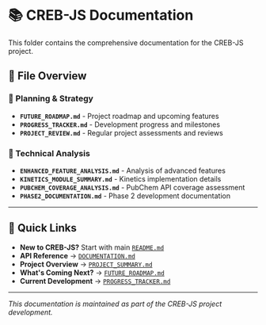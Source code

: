 # 📚 CREB-JS Documentation

This folder contains the comprehensive documentation for the CREB-JS project.

## 📁 **File Overview**

### **🎯 Planning & Strategy**
- **`FUTURE_ROADMAP.md`** - Project roadmap and upcoming features
- **`PROGRESS_TRACKER.md`** - Development progress and milestones
- **`PROJECT_REVIEW.md`** - Regular project assessments and reviews

### **🔬 Technical Analysis**
- **`ENHANCED_FEATURE_ANALYSIS.md`** - Analysis of advanced features
- **`KINETICS_MODULE_SUMMARY.md`** - Kinetics implementation details
- **`PUBCHEM_COVERAGE_ANALYSIS.md`** - PubChem API coverage assessment
- **`PHASE2_DOCUMENTATION.md`** - Phase 2 development documentation

---

## 🚀 **Quick Links**

- **New to CREB-JS?** Start with main [`README.md`](../README.md)
- **API Reference** → [`DOCUMENTATION.md`](../DOCUMENTATION.md)
- **Project Overview** → [`PROJECT_SUMMARY.md`](../PROJECT_SUMMARY.md)
- **What's Coming Next?** → [`FUTURE_ROADMAP.md`](FUTURE_ROADMAP.md)
- **Current Development** → [`PROGRESS_TRACKER.md`](PROGRESS_TRACKER.md)

---

*This documentation is maintained as part of the CREB-JS project development.*
